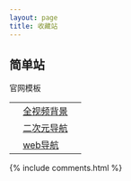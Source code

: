 ```yaml
---
layout: page
title: 收藏站 
---
```


## 简单站

官网模板

|      |                                                              |      |
| ---- | ------------------------------------------------------------ | ---- |
|      | <a href="https://jacob-yang.gitee.io/xhtml/1/" target="_blank">全视频背景</a> |      |
|      | <a href="https://jacob-yang.gitee.io/xhtml/1/" target="_blank">二次元导航</a> |      |
|      | <a href="https://jacob-yang.gitee.io/xhtml/4/" target="_blank">web导航</a> |      |



{% include comments.html %}

